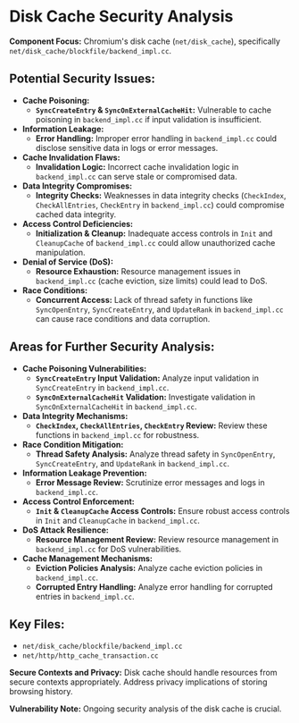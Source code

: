 # Disk Cache Security Analysis

**Component Focus:** Chromium's disk cache (`net/disk_cache`), specifically `net/disk_cache/blockfile/backend_impl.cc`.

## Potential Security Issues:

* **Cache Poisoning:**
    * **`SyncCreateEntry` & `SyncOnExternalCacheHit`:** Vulnerable to cache poisoning in `backend_impl.cc` if input validation is insufficient.
* **Information Leakage:**
    * **Error Handling:** Improper error handling in `backend_impl.cc` could disclose sensitive data in logs or error messages.
* **Cache Invalidation Flaws:**
    * **Invalidation Logic:** Incorrect cache invalidation logic in `backend_impl.cc` can serve stale or compromised data.
* **Data Integrity Compromises:**
    * **Integrity Checks:** Weaknesses in data integrity checks (`CheckIndex`, `CheckAllEntries`, `CheckEntry` in `backend_impl.cc`) could compromise cached data integrity.
* **Access Control Deficiencies:**
    * **Initialization & Cleanup:** Inadequate access controls in `Init` and `CleanupCache` of `backend_impl.cc` could allow unauthorized cache manipulation.
* **Denial of Service (DoS):**
    * **Resource Exhaustion:** Resource management issues in `backend_impl.cc` (cache eviction, size limits) could lead to DoS.
* **Race Conditions:**
    * **Concurrent Access:** Lack of thread safety in functions like `SyncOpenEntry`, `SyncCreateEntry`, and `UpdateRank` in `backend_impl.cc` can cause race conditions and data corruption.

## Areas for Further Security Analysis:

* **Cache Poisoning Vulnerabilities:**
    * **`SyncCreateEntry` Input Validation:** Analyze input validation in `SyncCreateEntry` in `backend_impl.cc`.
    * **`SyncOnExternalCacheHit` Validation:** Investigate validation in `SyncOnExternalCacheHit` in `backend_impl.cc`.
* **Data Integrity Mechanisms:**
    * **`CheckIndex`, `CheckAllEntries`, `CheckEntry` Review:** Review these functions in `backend_impl.cc` for robustness.
* **Race Condition Mitigation:**
    * **Thread Safety Analysis:** Analyze thread safety in `SyncOpenEntry`, `SyncCreateEntry`, and `UpdateRank` in `backend_impl.cc`.
* **Information Leakage Prevention:**
    * **Error Message Review:** Scrutinize error messages and logs in `backend_impl.cc`.
* **Access Control Enforcement:**
    * **`Init` & `CleanupCache` Access Controls:** Ensure robust access controls in `Init` and `CleanupCache` in `backend_impl.cc`.
* **DoS Attack Resilience:**
    * **Resource Management Review:** Review resource management in `backend_impl.cc` for DoS vulnerabilities.
* **Cache Management Mechanisms:**
    * **Eviction Policies Analysis:** Analyze cache eviction policies in `backend_impl.cc`.
    * **Corrupted Entry Handling:** Analyze error handling for corrupted entries in `backend_impl.cc`.

## Key Files:

* `net/disk_cache/blockfile/backend_impl.cc`
* `net/http/http_cache_transaction.cc`

**Secure Contexts and Privacy:** Disk cache should handle resources from secure contexts appropriately. Address privacy implications of storing browsing history.

**Vulnerability Note:** Ongoing security analysis of the disk cache is crucial.
